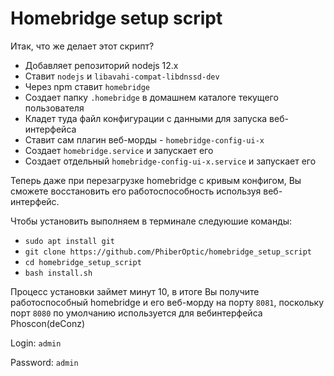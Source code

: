 # Homebridge setup script

Итак, что же делает этот скрипт?

* Добавляет репозиторий nodejs 12.x
* Ставит `nodejs` и `libavahi-compat-libdnssd-dev`
* Через npm ставит `homebridge`
* Создает папку `.homebridge` в домашнем каталоге текущего пользователя
* Кладет туда файл конфигурации с данными для запуска веб-интерфейса
* Ставит сам плагин веб-морды - `homebridge-config-ui-x`
* Создает `homebridge.service` и запускает его
* Создает отдельный `homebridge-config-ui-x.service` и запускает его

Теперь даже при перезагрузке homebridge с кривым конфигом, Вы сможете восстановить его работоспособность используя веб-интерфейс.

Чтобы установить выполняем в терминале следуюшие команды:
* `sudo apt install git`
* `git clone https://github.com/PhiberOptic/homebridge_setup_script`
* `cd homebridge_setup_script`
* `bash install.sh`

Процесс установки займет минут 10, в итоге Вы получите работоспособный homebridge и его веб-морду на порту `8081`, поскольку порт `8080` по умолчанию используется для вебинтерфейса Phoscon(deConz)

Login: `admin`

Password: `admin`
